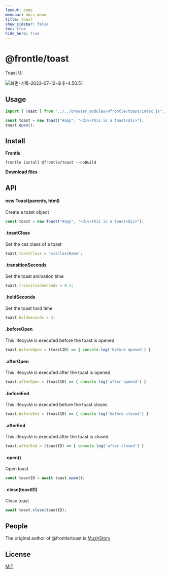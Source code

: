 ```yaml
---
layout: page
menubar: docs_menu
title: Toast
show_sidebar: false
toc: true
hide_hero: true
---
```


# @frontle/toast

Toast UI

![화면-기록-2022-07-12-오후-4.50.51](https://user-images.githubusercontent.com/49587288/197339444-10307238-3297-42d7-abe2-3cf154bb7f44.gif)

## Usage

```javascript
import { Toast } from "../../browser_modules/@frontle/toast/index.js";

const toast = new Toast("#app", "<div>this is a toast<div>");
toast.open();
```

## Install

**Frontle**

```shell
frontle install @frontle/toast --noBuild
```

[**Download files**](https://github.com/Frontle-Foundation/Toast)

## API

#### new Toast(parents, html)

Create a toast object

```javascript
const toast = new Toast("#app", "<div>this is a toast<div>");
```

#### .toastClass

Set the css class of a toast

```javascript
toast.toastClass = 'cssClassName';
```

#### .transitionSeconds

Set the toast animation time

```javascript
toast.transitionSeconds = 0.3;
```

#### .holdSeconds

Set the toast hold time

```javascript
toast.holdSeconds = 3;
```

#### .beforeOpen

This lifecycle is executed before the toast is opened

```javascript
toast.beforeOpen = (toastID) => { console.log('before opened') }
```

#### .afterOpen

This lifecycle is executed after the toast is opened

```javascript
toast.afterOpen = (toastID) => { console.log('after opened') }
```

#### .beforeEnd

This lifecycle is executed before the toast closes

```javascript
toast.beforeEnd = (toastID) => { console.log('before closed') }
```

#### .afterEnd

This lifecycle is executed after the toast is closed

```javascript
toast.afterEnd = (toastID) => { console.log('after closed') }
```

#### .open()

Open toast

```javascript
const toastID = await toast.open();
```

#### .close(toastID)

Close toast

```javascript
await toast.close(toastID);
```

## People

The original author of @frontle/toast is [MushStory](https://github.com/MushStory)

## License

 [MIT](https://github.com/Frontle-Foundation/Toast/blob/main/LICENSE)
